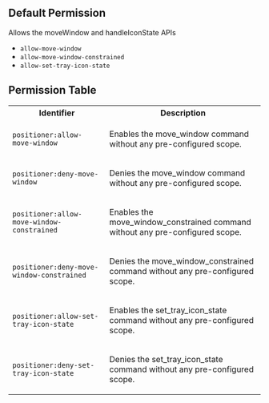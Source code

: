 ## Default Permission

Allows the moveWindow and handleIconState APIs

- `allow-move-window`
- `allow-move-window-constrained`
- `allow-set-tray-icon-state`

## Permission Table

<table>
<tr>
<th>Identifier</th>
<th>Description</th>
</tr>


<tr>
<td>

`positioner:allow-move-window`

</td>
<td>

Enables the move_window command without any pre-configured scope.

</td>
</tr>

<tr>
<td>

`positioner:deny-move-window`

</td>
<td>

Denies the move_window command without any pre-configured scope.

</td>
</tr>

<tr>
<td>

`positioner:allow-move-window-constrained`

</td>
<td>

Enables the move_window_constrained command without any pre-configured scope.

</td>
</tr>

<tr>
<td>

`positioner:deny-move-window-constrained`

</td>
<td>

Denies the move_window_constrained command without any pre-configured scope.

</td>
</tr>

<tr>
<td>

`positioner:allow-set-tray-icon-state`

</td>
<td>

Enables the set_tray_icon_state command without any pre-configured scope.

</td>
</tr>

<tr>
<td>

`positioner:deny-set-tray-icon-state`

</td>
<td>

Denies the set_tray_icon_state command without any pre-configured scope.

</td>
</tr>
</table>
